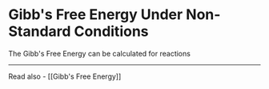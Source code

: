 # Gibb's Free Energy Under Non-Standard Conditions

The Gibb's Free Energy can be calculated for reactions


---
Read also - [[Gibb's Free Energy]]